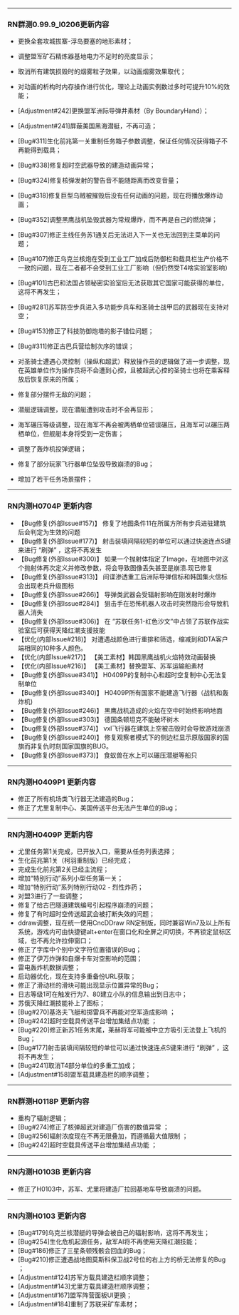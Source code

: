 ***
### RN群测0.99.9_I0206更新内容
* 更换全套攻城拔寨-浮岛要塞的地形素材；
* 调整盟军矿石精炼器基地电力不足时的亮度显示；
* 取消所有建筑损毁时的烟雾粒子效果，以动画烟雾效果取代；
* 对动画的析构时内存操作进行优化，理论上动画实例数过多时可提升10%的效能；
* [Adjustment#242]更换盟军洲际导弹井素材（By BoundaryHand）；
* [Adjustment#241]屏蔽美国黑海潜艇，不再可造；
* [Bug#311]生化前兆第一关重制任务箱子参数调整，保证任何情况获得箱子不再能得到载具；
* [Bug#338]修复超时空武器导致的建造动画异常；
* [Bug#324]修复核弹发射的警告音不能随距离而改变音量；
* [Bug#318]修复巨型乌贼被摧毁后没有任何动画的问题，现在将播放爆炸动画；
* [Bug#352]调整黑鹰战机坠毁武器为常规爆炸，而不再是自己的燃烧弹；
* [Bug#307]修正主线任务苏1通关后无法进入下一关也无法回到主菜单的问题；
* [Bug#107]修正乌克兰核炮在受到工业工厂加成后防御栏和载具栏生产价格不一致的问题，现在二者都不会受到工业工厂影响（但仍然受T4啥实验室影响）
* [Bug#101]古巴和法国占领秘密实验室后无法获取其它国家可能获得的单位，这将不再发生；
* [Bug#281]苏军防空步兵进入多功能步兵车和圣骑士战甲后的武器现在支持对空；
* [Bug#153]修正了科技防御炮塔的影子错位问题；
* [Bug#311]修正古巴兵营绘制次序的错误；

* 对圣骑士遭遇心灵控制（操纵和超武）释放操作员的逻辑做了进一步调整，现在英雄单位作为操作员将不会遭到心控，且被超武心控的圣骑士也将在乘客释放后恢复原来的所属；
* 修复部分摆件无敌的问题；
* 潜艇逻辑调整，现在潜艇遭到攻击时不会再显形；
* 海军碾压等级调整，现在海军不再会被两栖单位错误碾压，且海军可以碾压两栖单位，但舰艇本身将受到一定伤害；
* 调整了轰炸机投弹逻辑；
* 修复了部分玩家飞行器单位坠毁导致崩溃的Bug；
* 增加了若干任务场景摆件；


***
### RN内测H0704P 更新内容
* 【Bug修复(外部Issue#157)】	修复了地图条件11在所属方所有步兵进驻建筑后会判定为生效的问题 
* 【Bug修复(外部Issue#177)】	射击装填间隔较短的单位可以通过快速连点S键来进行 “刷弹” ，这将不再发生
* 【Bug修复(外部Issue#300)】	如果一个抛射体指定了Image，在地图中对这个抛射体再次定义并修改参数，将会导致图像丢失甚至是崩溃.现已修复 
* 【Bug修复(外部Issue#313)】	间谍渗透重工后洲际导弹信标和韩国集火信标会出现老兵升级图标  
* 【Bug修复(外部Issue#266)】	导弹类武器会受辐射影响在刚发射时爆炸  
* 【Bug修复(外部Issue#284)】	狙击手在恐怖机器人攻击时突然隐形会导致机器人消失   
* 【Bug修复(外部Issue#306)】	在 ”苏联任务1-红色沙文”中占领了苏联作战实验室后可获得天降红潮支援技能   
* 【优化(内部Issue#218)】	对遭遇战颜色进行重排和筛选，缩减到和DTA客户端相同的10种多人颜色。   
* 【优化(内部Issue#217)】	【美工素材】韩国黑鹰战机火焰特效动画替换   
* 【优化(内部Issue#216)】	【美工素材】替换盟军、苏军运输船素材   
* 【Bug修复(外部Issue#341)】	H0409P的复制中心和超时空复制中心无法复制单位   
* 【Bug修复(外部Issue#340)】	H0409P所有国家不能建造飞行器（战机和轰炸机)  
* 【Bug修复(外部Issue#246)】	黑鹰战机造成的火焰在空中时始终影响地面   
* 【Bug修复(外部Issue#303)】	德国条顿坦克不能破坏树木  
* 【bug修复(外部Issue#374)】	 vxl飞行器在建筑上空被击毁时会导致游戏崩溃   
* 【Bug修复(外部Issue#240)】	修复观察者模式下的侧边栏显示原版国家的国旗而非复仇时刻国家国旗的BUG。  
* 【Bug修复(外部Issue#373)】	食蚁兽在水上可以碾压潜艇等船只  


***
### RN内测H0409P1 更新内容
* 修正了所有机场类飞行器无法建造的Bug；
* 修正了尤里复制中心、美国传送平台无法产生单位的Bug；

***
### RN内测H0409P 更新内容
* 尤里任务第1关完成，已开放入口，需要从任务列表选择；
* 生化前兆第1关（柯羽重制版）已经完成；
* 完成生化前兆第2关已经主流程；
* 增加“特别行动”系列小型任务第一关；
* 增加“特别行动”系列特别行动02 - 烈性炸药；
* 对盟3进行了一些调整；
* 修复了给古巴隧道建筑编号引起程序崩溃的问题；
* 修复了有时超时空传送超武会被打断失效的问题；
* ddraw调整，现在统一使用CncDDraw RN定制版，同时兼容Win7及以上所有系统，游戏内可由快捷键alt+enter在窗口化和全屏之间切换，不再锁定鼠标区域，也不再允许拉伸窗口；
* 修正了字库中个别中文字符位置错误的Bug；
* 修正了伊万炸弹和自爆卡车对空影响的范围；
* 雷电轰炸机数据调整；
* 启动器优化，现在支持多重备份URL获取；
* 修正了滑动栏的滑块可能出现显示位置异常的Bug；
* 日志等级1可在触发行为7、80建立小队的信息输出到日志中；
* 苏俄天降红潮技能补上了图标；
* [Bug#270]基洛夫飞艇和掷雷兵不再能对空军造成影响 ；
* [Bug#242]超时空载具传送平台增加集结点功能 ；
* [Bug#220]修正新苏1任务末尾，莱赫将军可能被中立方吸引无法登上飞机的Bug；
* [Bug#177]射击装填间隔较短的单位可以通过快速连点S键来进行 “刷弹” ，这将不再发生；
* [Bug#241]取消T4部分单位的多重工加成；
* [Adjustment#158]盟军载具建造栏的顺序调整；


***
### RN群测H0118P 更新内容
* 重构了辐射逻辑；
* [Bug#274]修正了核弹超武对建造厂伤害的数值异常  ；
* [Bug#256]辐射浓度现在不再无限叠加，而遵循最大值限制 ；
* [Bug#242]超时空载具传送平台增加集结点功能 ；

***
### RN内测H0103B 更新内容
* 修正了H0103中，苏军、尤里将建造厂拉回基地车导致崩溃的问题。

***
### RN内测H0103 更新内容
* [Bug#179]乌克兰核潜艇的导弹会被自己的辐射影响，这将不再发生；
* [Bug#254]生化危机起源任务，敌军AI将不再使用天降红潮技能；
* [Bug#186]修正了三星条顿残骸会回血的Bug；
* [Bug#210]修正遭遇战地图莫斯科保卫战2号位的右上方的桥无法修复的Bug ；
* [Adjustment#124]苏军方载具建造栏顺序调整；
* [Adjustment#143]尤里方载具建造栏顺序调整；
* [Adjustment#167]盟军阵营面板UI更换；
* [Adjustment#184]重制了苏联采矿车素材；



